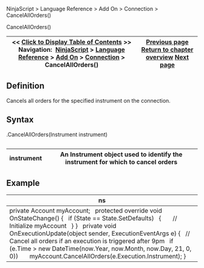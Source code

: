 ﻿
NinjaScript > Language Reference > Add On > Connection > CancelAllOrders()

CancelAllOrders()

| << [Click to Display Table of Contents](connection_cancelallorders.md) >> **Navigation:**     [NinjaScript](ninjascript-1.md) > [Language Reference](language_reference_wip-1.md) > [Add On](add_on-1.md) > [Connection](connection_class-1.md) > CancelAllOrders() | [Previous page](connection_class-1.md) [Return to chapter overview](connection_class-1.md) [Next page](connect-1.md) |
| --- | --- |
## Definition
Cancels all orders for the specified instrument on the connection.
 
## Syntax
<Connection>.CancelAllOrders(Instrument instrument)
## 

| instrument | An Instrument object used to identify the instrument for which to cancel orders |
| --- | --- |
## 
## 
## Example

| ns |
| --- |
| private Account myAccount;   protected override void OnStateChange() {    if (State == State.SetDefaults)    {        // Initialize myAccount    } }   private void OnExecutionUpdate(object sender, ExecutionEventArgs e) {    // Cancel all orders if an execution is triggered after 9pm    if (e.Time > new DateTime(now.Year, now.Month, now.Day, 21, 0, 0))        myAccount.CancelAllOrders(e.Execution.Instrument); } |
